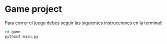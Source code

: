 # Game project

Para correr el juego debes seguir las siguientes instrucciones en la terminal:

```sh
cd game
python3 main.py
```